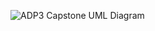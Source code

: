![ADP3 Capstone UML Diagram](https://github.com/AimeeLisa/adp3rb10capstone1/raw/master/ADP3_Capstone_UML.png)

